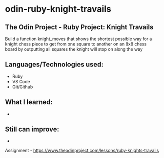 # odin-ruby-knight-travails
## The Odin Project - Ruby Project: Knight Travails

Build a function knight_moves that shows the shortest possible way for a 
knight chess piece to get from one square to another on an 8x8 chess board 
by outputting all  squares the knight will stop on along the way

## Languages/Technologies used:
 - Ruby
 - VS Code
 - Git/Github

## What I learned:
 - 
 
## Still can improve:
 - 

Assignment - https://www.theodinproject.com/lessons/ruby-knights-travails